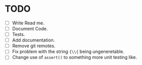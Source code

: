 # TODO
- [ ] Write Read me.
- [ ] Document Code.
- [ ] Tests.
- [ ] Add documentation.
- [ ] Remove git remotes.
- [ ] Fix problem with the string `{\\{` being ungeneretable.
- [ ] Change use of `assert()` to something more unit testing like.
